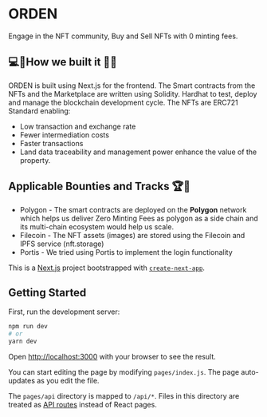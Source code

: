 # ORDEN

Engage in the NFT community, Buy and Sell NFTs with 0 minting fees.

## 💻🧰How we built it 🔧🔨
ORDEN is built using Next.js for the frontend. The Smart contracts from the NFTs and the Marketplace are written using Solidity. Hardhat to test, deploy and manage the blockchain development cycle.
The NFTs are ERC721 Standard enabling:
- Low transaction and exchange rate
- Fewer intermediation costs
- Faster transactions
- Land data traceability and management power enhance the value of the property.

## Applicable Bounties and Tracks 🏆🏅
- Polygon - The smart contracts are deployed on the **Polygon** network which helps us deliver Zero Minting Fees as polygon as a side chain and its multi-chain ecosystem would help us scale.
- Filecoin - The NFT assets (images) are stored using the Filecoin and IPFS service (nft.storage)
- Portis - We tried using Portis to implement the login functionality

This is a [Next.js](https://nextjs.org/) project bootstrapped with [`create-next-app`](https://github.com/vercel/next.js/tree/canary/packages/create-next-app).

## Getting Started

First, run the development server:

```bash
npm run dev
# or
yarn dev
```

Open [http://localhost:3000](http://localhost:3000) with your browser to see the result.

You can start editing the page by modifying `pages/index.js`. The page auto-updates as you edit the file.

The `pages/api` directory is mapped to `/api/*`. Files in this directory are treated as [API routes](https://nextjs.org/docs/api-routes/introduction) instead of React pages.


